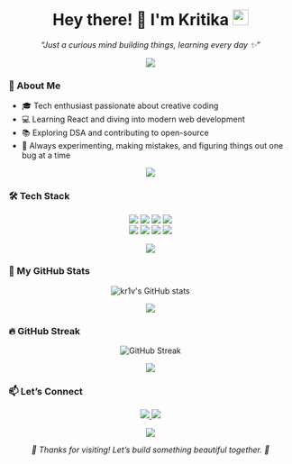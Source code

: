 <h1 align="center">
  Hey there! 👋 I'm Kritika  
  <img src="https://media.giphy.com/media/hvRJCLFzcasrR4ia7z/giphy.gif" width="28">
</h1>

<p align="center">
  <em>“Just a curious mind building things, learning every day ✨”</em>
</p>

<p align="center">
  <img src="https://capsule-render.vercel.app/api?type=rect&color=f4c2c2&height=4&section=footer&animation=twinkling"/>
</p>

### 🌷 About Me

- 🎓 Tech enthusiast passionate about creative coding  
- 💻 Learning React and diving into modern web development  
- 📚 Exploring DSA and contributing to open-source  
- 🌱 Always experimenting, making mistakes, and figuring things out one bug at a time  

<p align="center">
  <img src="https://capsule-render.vercel.app/api?type=rect&color=f4c2c2&height=4&section=footer&animation=twinkling"/>
</p>

### 🛠️ Tech Stack

<p align="center">
  <!-- Programming Languages -->
  <img src="https://img.shields.io/badge/Python-3776AB?style=for-the-badge&logo=python&logoColor=white">
  <img src="https://img.shields.io/badge/C++-00599C?style=for-the-badge&logo=c%2B%2B&logoColor=white">
  <img src="https://img.shields.io/badge/C-555555?style=for-the-badge&logo=c&logoColor=white">
  <img src="https://img.shields.io/badge/Java-ED8B00?style=for-the-badge&logo=java&logoColor=white">
  <br/>

  <!-- Web & Frameworks -->
  <img src="https://img.shields.io/badge/HTML5-E44D26?style=for-the-badge&logo=html5&logoColor=white">
  <img src="https://img.shields.io/badge/CSS3-1572B6?style=for-the-badge&logo=css3&logoColor=white">
  <img src="https://img.shields.io/badge/JavaScript-F0DB4F?style=for-the-badge&logo=javascript&logoColor=black">
  <img src="https://img.shields.io/badge/React-61DBFB?style=for-the-badge&logo=react&logoColor=black">
</p>

<p align="center">
  <img src="https://capsule-render.vercel.app/api?type=rect&color=f4c2c2&height=4&section=footer&animation=twinkling"/>
</p>

### 💫 My GitHub Stats

<p align="center">
  <img src="https://github-readme-stats.vercel.app/api?username=kr1v&show_icons=true&theme=rose_pine&title_color=f4c2c2&icon_color=f4c2c2&text_color=e0ccd1&bg_color=00000000" alt="kr1v's GitHub stats">
</p>

<p align="center">
  <img src="https://capsule-render.vercel.app/api?type=rect&color=f4c2c2&height=4&section=footer&animation=twinkling"/>
</p>

### 🔥 GitHub Streak

<p align="center">
  <img src="https://streak-stats.demolab.com/?user=kr1v&theme=rose_pine&ring=f4c2c2&fire=f4c2c2&currStreakLabel=f4c2c2" alt="GitHub Streak">
</p>

<p align="center">
  <img src="https://capsule-render.vercel.app/api?type=rect&color=f4c2c2&height=4&section=footer&animation=twinkling"/>
</p>

### 📫 Let’s Connect

<p align="center">
  <a href="https://www.linkedin.com/in/kritika-mehta-b143872a5/" target="_blank">
    <img src="https://img.shields.io/badge/LinkedIn-4f3d57?logo=linkedin&style=for-the-badge&logoColor=white">
  </a>
  <a href="mailto:kmehta221628@gmail.com">
    <img src="https://img.shields.io/badge/Gmail-E36F91?logo=gmail&style=for-the-badge&logoColor=white">
  </a>
</p>

<p align="center">
  <img src="https://capsule-render.vercel.app/api?type=rect&color=f4c2c2&height=4&section=footer&animation=twinkling"/>
</p>

<p align="center">
  <em>🌸 Thanks for visiting! Let’s build something beautiful together. 🌸</em>
</p>









